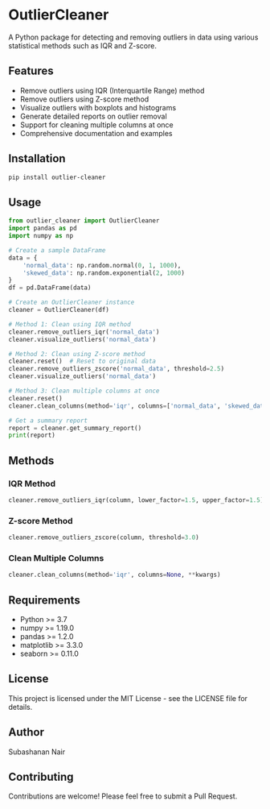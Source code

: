 # OutlierCleaner

A Python package for detecting and removing outliers in data using various statistical methods such as IQR and Z-score.

## Features

- Remove outliers using IQR (Interquartile Range) method
- Remove outliers using Z-score method
- Visualize outliers with boxplots and histograms
- Generate detailed reports on outlier removal
- Support for cleaning multiple columns at once
- Comprehensive documentation and examples

## Installation

```bash
pip install outlier-cleaner
```

## Usage

```python
from outlier_cleaner import OutlierCleaner
import pandas as pd
import numpy as np

# Create a sample DataFrame
data = {
    'normal_data': np.random.normal(0, 1, 1000),
    'skewed_data': np.random.exponential(2, 1000)
}
df = pd.DataFrame(data)

# Create an OutlierCleaner instance
cleaner = OutlierCleaner(df)

# Method 1: Clean using IQR method
cleaner.remove_outliers_iqr('normal_data')
cleaner.visualize_outliers('normal_data')

# Method 2: Clean using Z-score method
cleaner.reset()  # Reset to original data
cleaner.remove_outliers_zscore('normal_data', threshold=2.5)
cleaner.visualize_outliers('normal_data')

# Method 3: Clean multiple columns at once
cleaner.reset()
cleaner.clean_columns(method='iqr', columns=['normal_data', 'skewed_data'])

# Get a summary report
report = cleaner.get_summary_report()
print(report)
```

## Methods

### IQR Method
```python
cleaner.remove_outliers_iqr(column, lower_factor=1.5, upper_factor=1.5)
```

### Z-score Method
```python
cleaner.remove_outliers_zscore(column, threshold=3.0)
```

### Clean Multiple Columns
```python
cleaner.clean_columns(method='iqr', columns=None, **kwargs)
```

## Requirements

- Python >= 3.7
- numpy >= 1.19.0
- pandas >= 1.2.0
- matplotlib >= 3.3.0
- seaborn >= 0.11.0

## License

This project is licensed under the MIT License - see the LICENSE file for details.

## Author

Subashanan Nair

## Contributing

Contributions are welcome! Please feel free to submit a Pull Request. 